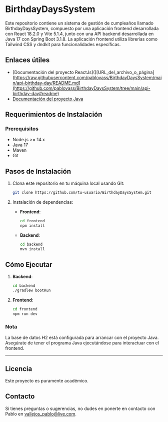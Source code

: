 # BirthdayDaysSystem

Este repositorio contiene un sistema de gestión de cumpleaños llamado BirthdayDaysSystem, compuesto por una aplicación frontend desarrollada con React 18.2.0 y Vite 5.1.4, junto con una API backend desarrollada en Java 17 con Spring Boot 3.1.8. La aplicación frontend utiliza librerías como Tailwind CSS y dndkit para funcionalidades específicas.

## Enlaces útiles
- [Documentación del proyecto ReactJs]([[URL_del_archivo_o_página](https://raw.githubusercontent.com/pablovass/BirthdayDaysSystem/main/api-birthday-day/README.md](https://github.com/pablovass/BirthdayDaysSystem/tree/main/api-birthday-day#readme)
- [Documentación del proyecto Java]([URL_del_archivo_o_página](https://github.com/pablovass/BirthdayDaysSystem/blob/main/app-react-birthday/README.md))

## Requerimientos de Instalación

### Prerequisitos
- Node.js >= 14.x
- Java 17
- Maven
- Git

## Pasos de Instalación

1. Clona este repositorio en tu máquina local usando Git:
   ```bash
   git clone https://github.com/tu-usuario/BirthdayDaysSystem.git
   ```

2. Instalación de dependencias:
   - **Frontend**:
     ```bash
     cd frontend
     npm install
     ```
   - **Backend**:
     ```bash
     cd backend
     mvn install
     ```

## Cómo Ejecutar

1. **Backend**:
   ```bash
   cd backend
   ./gradlew bootRun
   ```

2. **Frontend**:
   ```bash
   cd frontend
   npm run dev
   ```

### Nota

La base de datos H2 está configurada para arrancar con el proyecto Java. Asegúrate de tener el programa Java ejecutándose para interactuar con el frontend.

---

## Licencia
Este proyecto es puramente académico.

## Contacto
Si tienes preguntas o sugerencias, no dudes en ponerte en contacto con Pablo en vallejos_pablo@live.com.
